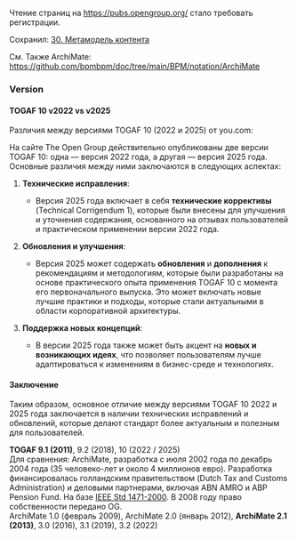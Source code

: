 Чтение страниц на https://pubs.opengroup.org/ стало требовать регистрации.

Сохранил: [30. Метамодель контента](https://pubs.opengroup.org/architecture/togaf9-doc/arch/chap30.html)

См. Также ArchiMate: https://github.com/bpmbpm/doc/tree/main/BPM/notation/ArchiMate

### Version


#### TOGAF 10 v2022 vs v2025
Различия между версиями TOGAF 10 (2022 и 2025) от you.com: 

На сайте The Open Group действительно опубликованы две версии TOGAF 10: одна — версия 2022 года, а другая — версия 2025 года. Основные различия между ними заключаются в следующих аспектах:

1. **Технические исправления**:
   - Версия 2025 года включает в себя **технические коррективы** (Technical Corrigendum 1), которые были внесены для улучшения и уточнения содержания, основанного на отзывах пользователей и практическом применении версии 2022 года.

2. **Обновления и улучшения**:
   - Версия 2025 может содержать **обновления** и **дополнения** к рекомендациям и методологиям, которые были разработаны на основе практического опыта применения TOGAF 10 с момента его первоначального выпуска. Это может включать новые лучшие практики и подходы, которые стали актуальными в области корпоративной архитектуры.

3. **Поддержка новых концепций**:
   - В версии 2025 года также может быть акцент на **новых и возникающих идеях**, что позволяет пользователям лучше адаптироваться к изменениям в бизнес-среде и технологиях.

#### Заключение

Таким образом, основное отличие между версиями TOGAF 10 2022 и 2025 года заключается в наличии технических исправлений и обновлений, которые делают стандарт более актуальным и полезным для пользователей.

**TOGAF 9.1 (2011)**, 9.2 (2018), 10 (2022 / 2025)  
Для сравнения: ArchiMate, разработка с июля 2002 года по декабрь 2004 года (35 человеко-лет и около 4 миллионов евро). Разработка финансировалась голландским правительством (Dutch Tax and Customs Administration) и деловыми партнерами, включая ABN AMRO и ABP Pension Fund. На базе [IEEE Std 1471-2000](https://en.wikipedia.org/wiki/IEEE_1471). В 2008 году право собственности передано OG.  
ArchiMate 1.0 (февраль 2009), ArchiMate 2.0 (январь 2012), **ArchiMate 2.1 (2013)**, 3.0 (2016), 3.1 (2019), 3.2 (2022)   

